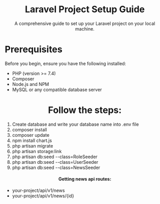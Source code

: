 <h1 align="center">Laravel Project Setup Guide</h1>
<p align="center">A comprehensive guide to set up your Laravel project on your local machine.</p>
<h1>Prerequisites</h1>
<p>Before you begin, ensure you have the following installed:</p>
<ul>
    <li>PHP (version >= 7.4)</li>
    <li>Composer</li>
    <li>Node.js and NPM</li>
    <li>MySQL or any compatible database server</li>
</ul>
<h1 align="center">Follow the steps:</h1>
<ol>
    <li>Create database and write your database name into .env file</li>
    <li>composer install</li>
    <li>composer update</li>
    <li>npm install chart.js</li>
    <li>php artisan migrate</li>
    <li>php artisan storage:link</li>
    <li>php artisan db:seed --class=RoleSeeder</li>
    <li>php artisan db:seed --class=UserSeeder</li>
    <li>php artisan db:seed --class=NewsSeeder</li>
</ol>
<h4 align="center">Getting news api routes:</h4>
<ul>
    <li>your-project/api/v1/news</li>
    <li>your-project/api/v1/news/{id}</li>
</ul>
